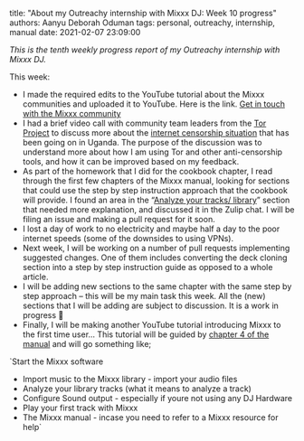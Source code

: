 title: "About my Outreachy internship with Mixxx DJ: Week 10 progress"
authors: Aanyu Deborah Oduman
tags: personal, outreachy, internship, manual
date: 2021-02-07 23:09:00

_This is the tenth weekly progress report of my Outreachy internship with Mixxx DJ._

This week:

- I made the required edits to the YouTube tutorial about the Mixxx  communities and uploaded it to YouTube.
 Here is the link. [Get in touch with the Mixxx community](https://www.youtube.com/watch?v=0f6QrjiFNJQ)
- I had a brief video call with community team leaders from the [Tor Project](https://www.torproject.org/) to discuss more about the [internet censorship situation](https://explorer.ooni.org/country/UG) that has been going on in Uganda.
 The purpose of the discussion was to understand more about how I am using Tor and other anti-censorship tools, and how it can be improved based on my feedback.
- As part of the homework that I did for the cookbook chapter, I read through the first few chapters of the Mixxx manual, looking for sections that could use the step by step instruction approach that the cookbook will provide.
 I found an area in the “[Analyze your tracks/ library](https://manual.mixxx.org/2.2/en/chapters/library.html#analyze-prepare-your-tracks)” section that needed more explanation, and discussed it in the Zulip chat.
 I will be filing an issue and making a pull request for it soon.
- I lost a day of work to no electricity and maybe half a day to the poor internet speeds (some of the downsides to using VPNs).
- Next week, I will be working on a number of pull requests implementing suggested changes. One of them includes converting the deck cloning section into a step by step instruction guide as opposed to a whole article.
- I will be adding new sections to the same chapter with the same step by step approach – this will be my main task this week. All the (new) sections that I will be adding are subject to discussion. It is a work in progress 🙂
- Finally, I will be making another YouTube tutorial introducing Mixxx to the first time user… This tutorial will be guided by [chapter 4 of the manual](https://manual.mixxx.org/2.2/en/chapters/library.html) and will go something like;

`Start the Mixxx software
- Import music to the Mixxx library - import your audio files
- Analyze your library tracks (what it means to analyze a track)
- Configure Sound output - especially if youre not using any DJ Hardware
- Play your first track with Mixxx
- The Mixxx manual - incase you need to refer to a Mixxx resource for help`
